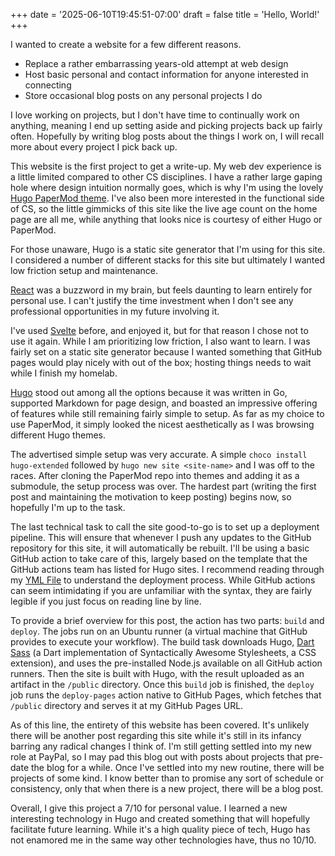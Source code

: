 +++
date = '2025-06-10T19:45:51-07:00'
draft = false
title = 'Hello, World!'
+++

I wanted to create a website for a few different reasons.
- Replace a rather embarrassing years-old attempt at web design
- Host basic personal and contact information for anyone interested in connecting
- Store occasional blog posts on any personal projects I do

I love working on projects, but I don't have time to continually work on anything, meaning I end up setting aside and picking projects back up fairly often.  Hopefully by writing blog posts about the things I work on, I will recall more about every project I pick back up.

This website is the first project to get a write-up. My web dev experience is a little limited compared to other CS disciplines. I have a rather large gaping hole where design intuition normally goes, which is why I'm using the lovely [Hugo PaperMod theme](https://github.com/adityatelange/hugo-PaperMod). I've also been more interested in the functional side of CS, so the little gimmicks of this site like the live age count on the home page are all me, while anything that looks nice is courtesy of either Hugo or PaperMod.

For those unaware, Hugo is a static site generator that I'm using for this site.  I considered a number of different stacks for this site but ultimately I wanted low friction setup and maintenance.  

[React](https://react.dev/) was a buzzword in my brain, but feels daunting to learn entirely for personal use.  I can't justify the time investment when I don't see any professional opportunities in my future involving it.

I've used [Svelte](https://svelte.dev/) before, and enjoyed it, but for that reason I chose not to use it again.  While I am prioritizing low friction, I also want to learn.  I was fairly set on a static site generator because I wanted something that GitHub pages would play nicely with out of the box; hosting things needs to wait while I finish my homelab.  

[Hugo](https://gohugo.io/) stood out among all the options because it was written in Go, supported Markdown for page design, and boasted an impressive offering of features while still remaining fairly simple to setup.  As far as my choice to use PaperMod, it simply looked the nicest aesthetically as I was browsing different Hugo themes.

The advertised simple setup was very accurate.  A simple `choco install hugo-extended` followed by `hugo new site <site-name>` and I was off to the races.  After cloning the PaperMod repo into themes and adding it as a submodule, the setup process was over.  The hardest part (writing the first post and maintaining the motivation to keep posting) begins now, so hopefully I'm up to the task.

The last technical task to call the site good-to-go is to set up a deployment pipeline. This will ensure that whenever I push any updates to the GitHub repository for this site, it will automatically be rebuilt. I'll be using a basic GitHub action to take care of this, largely based on the template that the GitHub actions team has listed for Hugo sites. I recommend reading through my [YML File](https://github.com/ScottWegley/ScottWegley/blob/main/.github/workflows/hugo.yml) to understand the deployment process. While GitHub actions can seem intimidating if you are unfamiliar with the syntax, they are fairly legible if you just focus on reading line by line. 

To provide a brief overview for this post, the action has two parts: `build` and `deploy`. The jobs run on an Ubuntu runner (a virtual machine that GitHub provides to execute your workflow). The build task downloads Hugo, [Dart Sass](https://sass-lang.com/dart-sass/) (a Dart implementation of Syntactically Awesome Stylesheets, a CSS extension), and uses the pre-installed Node.js available on all GitHub action runners. Then the site is built with Hugo, with the result uploaded as an artifact in the `/public` directory. Once this `build` job is finished, the `deploy` job runs the `deploy-pages` action native to GitHub Pages, which fetches that `/public` directory and serves it at my GitHub Pages URL.

As of this line, the entirety of this website has been covered.  It's unlikely there will be another post regarding this site while it's still in its infancy barring any radical changes I think of.  I'm still getting settled into my new role at PayPal, so I may pad this blog out with posts about projects that pre-date the blog for a while.  Once I've settled into my new routine, there will be projects of some kind.  I know better than to promise any sort of schedule or consistency, only that when there is a new project, there will be a blog post.

Overall, I give this project a 7/10 for personal value. I learned a new interesting technology in Hugo and created something that will hopefully facilitate future learning. While it's a high quality piece of tech, Hugo has not enamored me in the same way other technologies have, thus no 10/10.